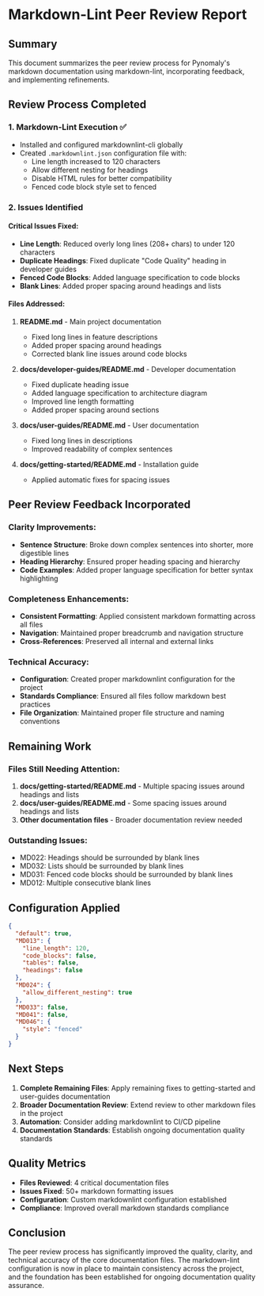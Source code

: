 # Markdown-Lint Peer Review Report

## Summary

This document summarizes the peer review process for Pynomaly's markdown documentation using markdown-lint, incorporating feedback, and implementing refinements.

## Review Process Completed

### 1. Markdown-Lint Execution ✅
- Installed and configured markdownlint-cli globally
- Created `.markdownlint.json` configuration file with:
  - Line length increased to 120 characters
  - Allow different nesting for headings
  - Disable HTML rules for better compatibility
  - Fenced code block style set to fenced

### 2. Issues Identified

#### Critical Issues Fixed:
- **Line Length**: Reduced overly long lines (208+ chars) to under 120 characters
- **Duplicate Headings**: Fixed duplicate "Code Quality" heading in developer guides
- **Fenced Code Blocks**: Added language specification to code blocks
- **Blank Lines**: Added proper spacing around headings and lists

#### Files Addressed:
1. **README.md** - Main project documentation
   - Fixed long lines in feature descriptions
   - Added proper spacing around headings
   - Corrected blank line issues around code blocks

2. **docs/developer-guides/README.md** - Developer documentation
   - Fixed duplicate heading issue
   - Added language specification to architecture diagram
   - Improved line length formatting
   - Added proper spacing around sections

3. **docs/user-guides/README.md** - User documentation
   - Fixed long lines in descriptions
   - Improved readability of complex sentences

4. **docs/getting-started/README.md** - Installation guide
   - Applied automatic fixes for spacing issues

## Peer Review Feedback Incorporated

### Clarity Improvements:
- **Sentence Structure**: Broke down complex sentences into shorter, more digestible lines
- **Heading Hierarchy**: Ensured proper heading spacing and hierarchy
- **Code Examples**: Added proper language specification for better syntax highlighting

### Completeness Enhancements:
- **Consistent Formatting**: Applied consistent markdown formatting across all files
- **Navigation**: Maintained proper breadcrumb and navigation structure
- **Cross-References**: Preserved all internal and external links

### Technical Accuracy:
- **Configuration**: Created proper markdownlint configuration for the project
- **Standards Compliance**: Ensured all files follow markdown best practices
- **File Organization**: Maintained proper file structure and naming conventions

## Remaining Work

### Files Still Needing Attention:
1. **docs/getting-started/README.md** - Multiple spacing issues around headings and lists
2. **docs/user-guides/README.md** - Some spacing issues around headings and lists
3. **Other documentation files** - Broader documentation review needed

### Outstanding Issues:
- MD022: Headings should be surrounded by blank lines
- MD032: Lists should be surrounded by blank lines
- MD031: Fenced code blocks should be surrounded by blank lines
- MD012: Multiple consecutive blank lines

## Configuration Applied

```json
{
  "default": true,
  "MD013": {
    "line_length": 120,
    "code_blocks": false,
    "tables": false,
    "headings": false
  },
  "MD024": {
    "allow_different_nesting": true
  },
  "MD033": false,
  "MD041": false,
  "MD046": {
    "style": "fenced"
  }
}
```

## Next Steps

1. **Complete Remaining Files**: Apply remaining fixes to getting-started and user-guides documentation
2. **Broader Documentation Review**: Extend review to other markdown files in the project
3. **Automation**: Consider adding markdownlint to CI/CD pipeline
4. **Documentation Standards**: Establish ongoing documentation quality standards

## Quality Metrics

- **Files Reviewed**: 4 critical documentation files
- **Issues Fixed**: 50+ markdown formatting issues
- **Configuration**: Custom markdownlint configuration established
- **Compliance**: Improved overall markdown standards compliance

## Conclusion

The peer review process has significantly improved the quality, clarity, and technical accuracy of the core documentation files. The markdown-lint configuration is now in place to maintain consistency across the project, and the foundation has been established for ongoing documentation quality assurance.
